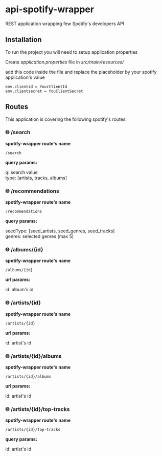 # api-spotify-wrapper

REST application wrapping few Spotify's developers API

## Installation

To run the project you will need to setup application properties

Create *application.properties* file in *src/main/resources/*

add this code inside the file and replace the placeholder by your spotify application's value

```
env.clientid = YourClientId
env.clientsecret = YouClientSecret
```

## Routes

This application is covering the following spotify's routes:

### 🌐 /search ###

**spotify-wrapper route's name**

```
/search
```

**query params:**

q: search value</br>
type: [artists, tracks, albums]

### 🌐 /recommendations ###

**spotify-wrapper route's name**

```
/recommendations
```

**query params:**

seedType: [seed_artists, seed_genres, seed_tracks]</br>
genres: selected genres (max 5) 

### 🌐 /albums/{id} ###

**spotify-wrapper route's name**

```
/albums/{id}
```

**url params:**

id: album's id 

### 🌐 /artists/{id} ###

**spotify-wrapper route's name**

```
/artists/{id}
```

**url params:**

id: artist's id

### 🌐 /artists/{id}/albums ###

**spotify-wrapper route's name**

```
/artists/{id}/albums
```

**url params:**

id: artist's id

### 🌐 /artists/{id}/top-tracks ###

**spotify-wrapper route's name**

```
/artists/{id}/top-tracks
```

**query params:**

id: artist's id

